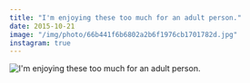 ```yaml
---
title: "I'm enjoying these too much for an adult person."
date: 2015-10-21
image: "/img/photo/66b441f6b6802a2b6f1976cb1701782d.jpg"
instagram: true
---
```


![I'm enjoying these too much for an adult person.](/img/photo/66b441f6b6802a2b6f1976cb1701782d.jpg)
